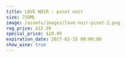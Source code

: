 ```yaml
---
title: LOVE NOIR - pinot noir
size: 750ML
image: /assets/images/love-noir-pinot-2.png
reg_price: $12.99
special_price: $10.99
expiration_date: 2017-02-15 00:00:00
show_wine: true
---
```



